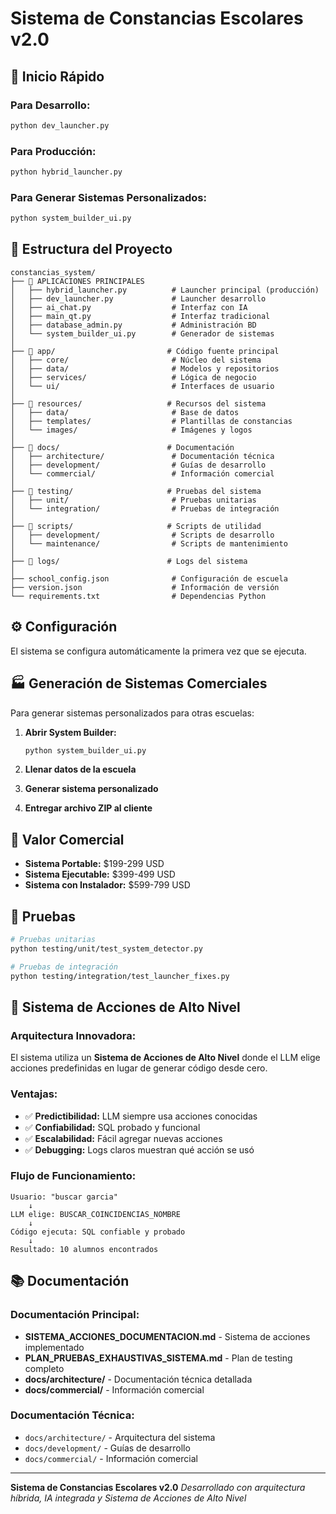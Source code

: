 # Sistema de Constancias Escolares v2.0

## 🚀 Inicio Rápido

### Para Desarrollo:
```bash
python dev_launcher.py
```

### Para Producción:
```bash
python hybrid_launcher.py
```

### Para Generar Sistemas Personalizados:
```bash
python system_builder_ui.py
```

## 📁 Estructura del Proyecto

```
constancias_system/
├── 📱 APLICACIONES PRINCIPALES
│   ├── hybrid_launcher.py          # Launcher principal (producción)
│   ├── dev_launcher.py             # Launcher desarrollo
│   ├── ai_chat.py                  # Interfaz con IA
│   ├── main_qt.py                  # Interfaz tradicional
│   ├── database_admin.py           # Administración BD
│   └── system_builder_ui.py        # Generador de sistemas
│
├── 📁 app/                         # Código fuente principal
│   ├── core/                       # Núcleo del sistema
│   ├── data/                       # Modelos y repositorios
│   ├── services/                   # Lógica de negocio
│   └── ui/                         # Interfaces de usuario
│
├── 📁 resources/                   # Recursos del sistema
│   ├── data/                       # Base de datos
│   ├── templates/                  # Plantillas de constancias
│   └── images/                     # Imágenes y logos
│
├── 📁 docs/                        # Documentación
│   ├── architecture/               # Documentación técnica
│   ├── development/                # Guías de desarrollo
│   └── commercial/                 # Información comercial
│
├── 📁 testing/                     # Pruebas del sistema
│   ├── unit/                       # Pruebas unitarias
│   └── integration/                # Pruebas de integración
│
├── 📁 scripts/                     # Scripts de utilidad
│   ├── development/                # Scripts de desarrollo
│   └── maintenance/                # Scripts de mantenimiento
│
├── 📁 logs/                        # Logs del sistema
│
├── school_config.json              # Configuración de escuela
├── version.json                    # Información de versión
└── requirements.txt                # Dependencias Python
```

## ⚙️ Configuración

El sistema se configura automáticamente la primera vez que se ejecuta.

## 🏭 Generación de Sistemas Comerciales

Para generar sistemas personalizados para otras escuelas:

1. **Abrir System Builder:**
   ```bash
   python system_builder_ui.py
   ```

2. **Llenar datos de la escuela**

3. **Generar sistema personalizado**

4. **Entregar archivo ZIP al cliente**

## 💼 Valor Comercial

- **Sistema Portable:** $199-299 USD
- **Sistema Ejecutable:** $399-499 USD
- **Sistema con Instalador:** $599-799 USD

## 🧪 Pruebas

```bash
# Pruebas unitarias
python testing/unit/test_system_detector.py

# Pruebas de integración
python testing/integration/test_launcher_fixes.py
```

## 🎯 Sistema de Acciones de Alto Nivel

### **Arquitectura Innovadora:**
El sistema utiliza un **Sistema de Acciones de Alto Nivel** donde el LLM elige acciones predefinidas en lugar de generar código desde cero.

### **Ventajas:**
- ✅ **Predictibilidad:** LLM siempre usa acciones conocidas
- ✅ **Confiabilidad:** SQL probado y funcional
- ✅ **Escalabilidad:** Fácil agregar nuevas acciones
- ✅ **Debugging:** Logs claros muestran qué acción se usó

### **Flujo de Funcionamiento:**
```
Usuario: "buscar garcia"
    ↓
LLM elige: BUSCAR_COINCIDENCIAS_NOMBRE
    ↓
Código ejecuta: SQL confiable y probado
    ↓
Resultado: 10 alumnos encontrados
```

## 📚 Documentación

### **Documentación Principal:**
- **SISTEMA_ACCIONES_DOCUMENTACION.md** - Sistema de acciones implementado
- **PLAN_PRUEBAS_EXHAUSTIVAS_SISTEMA.md** - Plan de testing completo
- **docs/architecture/** - Documentación técnica detallada
- **docs/commercial/** - Información comercial

### **Documentación Técnica:**
- `docs/architecture/` - Arquitectura del sistema
- `docs/development/` - Guías de desarrollo
- `docs/commercial/` - Información comercial

---

**Sistema de Constancias Escolares v2.0**
*Desarrollado con arquitectura híbrida, IA integrada y Sistema de Acciones de Alto Nivel*
